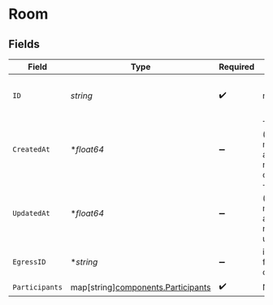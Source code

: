 # Room


## Fields

| Field                                                                         | Type                                                                          | Required                                                                      | Description                                                                   | Example                                                                       |
| ----------------------------------------------------------------------------- | ----------------------------------------------------------------------------- | ----------------------------------------------------------------------------- | ----------------------------------------------------------------------------- | ----------------------------------------------------------------------------- |
| `ID`                                                                          | *string*                                                                      | :heavy_check_mark:                                                            | room ID                                                                       | d32ae9e6-c459-4931-9898-e86e2f5e7e16                                          |
| `CreatedAt`                                                                   | **float64*                                                                    | :heavy_minus_sign:                                                            | Timestamp (in milliseconds) at which the room was created                     | 1587667174725                                                                 |
| `UpdatedAt`                                                                   | **float64*                                                                    | :heavy_minus_sign:                                                            | Timestamp (in milliseconds) at which room was updated                         | 1587667174725                                                                 |
| `EgressID`                                                                    | **string*                                                                     | :heavy_minus_sign:                                                            | internal ID for egress output                                                 |                                                                               |
| `Participants`                                                                | map[string][components.Participants](../../models/components/participants.md) | :heavy_check_mark:                                                            | N/A                                                                           |                                                                               |